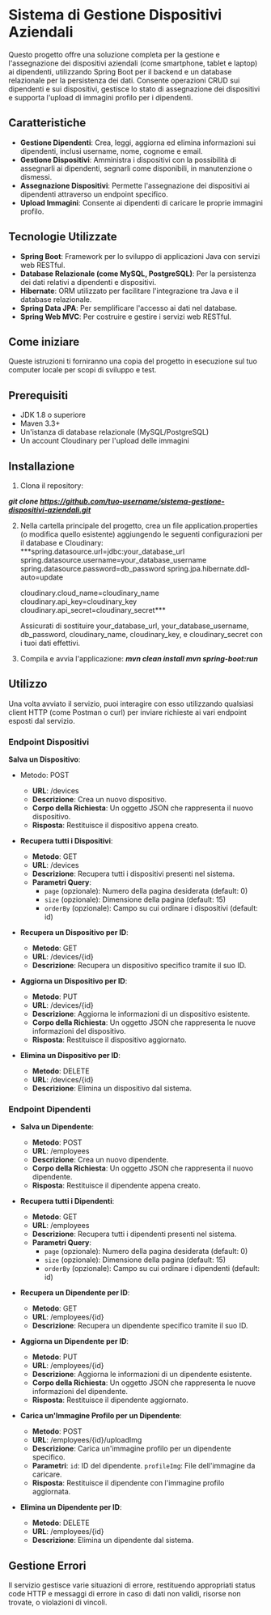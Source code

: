 # Sistema di Gestione Dispositivi Aziendali

Questo progetto offre una soluzione completa per la gestione e l'assegnazione dei dispositivi aziendali (come smartphone, tablet e laptop) ai dipendenti, utilizzando Spring Boot per il backend e un database relazionale per la persistenza dei dati. Consente operazioni CRUD sui dipendenti e sui dispositivi, gestisce lo stato di assegnazione dei dispositivi e supporta l'upload di immagini profilo per i dipendenti.


## Caratteristiche

- **Gestione Dipendenti**: Crea, leggi, aggiorna ed elimina informazioni sui dipendenti, inclusi username, nome, cognome e email.
- **Gestione Dispositivi**: Amministra i dispositivi con la possibilità di assegnarli ai dipendenti, segnarli come disponibili, in manutenzione o dismessi.
- **Assegnazione Dispositivi**: Permette l'assegnazione dei dispositivi ai dipendenti attraverso un endpoint specifico.
- **Upload Immagini**: Consente ai dipendenti di caricare le proprie immagini profilo.


## Tecnologie Utilizzate

- **Spring Boot**: Framework per lo sviluppo di applicazioni Java con servizi web RESTful.
- **Database Relazionale (come MySQL, PostgreSQL)**: Per la persistenza dei dati relativi a dipendenti e dispositivi.
- **Hibernate**: ORM utilizzato per facilitare l'integrazione tra Java e il database relazionale.
- **Spring Data JPA**: Per semplificare l'accesso ai dati nel database.
- **Spring Web MVC**: Per costruire e gestire i servizi web RESTful.


## Come iniziare

Queste istruzioni ti forniranno una copia del progetto in esecuzione sul tuo computer locale per scopi di sviluppo e test.


## Prerequisiti

- JDK 1.8 o superiore
- Maven 3.3+
- Un'istanza di database relazionale (MySQL/PostgreSQL)
- Un account Cloudinary per l'upload delle immagini


## Installazione
1. Clona il repository:

***git clone https://github.com/tuo-username/sistema-gestione-dispositivi-aziendali.git***

2. Nella cartella principale del progetto, crea un file application.properties (o modifica quello esistente) aggiungendo le seguenti configurazioni per il database e Cloudinary:
   ***spring.datasource.url=jdbc:your_database_url
      spring.datasource.username=your_database_username
      spring.datasource.password=db_password
      spring.jpa.hibernate.ddl-auto=update

      cloudinary.cloud_name=cloudinary_name
      cloudinary.api_key=cloudinary_key
      cloudinary.api_secret=cloudinary_secret***
   
   Assicurati di sostituire your_database_url, your_database_username, db_password, cloudinary_name, cloudinary_key, e cloudinary_secret con i tuoi dati effettivi.

4. Compila e avvia l'applicazione:
   ***mvn clean install
mvn spring-boot:run***


## Utilizzo

Una volta avviato il servizio, puoi interagire con esso utilizzando qualsiasi client HTTP (come Postman o curl) per inviare richieste ai vari endpoint esposti dal servizio.

### Endpoint Dispositivi

 **Salva un Dispositivo**:

- Metodo: POST
  - **URL**: /devices
  - **Descrizione**: Crea un nuovo dispositivo.
  - **Corpo della Richiesta**: Un oggetto JSON che rappresenta il nuovo dispositivo.
  - **Risposta**: Restituisce il dispositivo appena creato.

- **Recupera tutti i Dispositivi**:

  - **Metodo**: GET
  - **URL**: /devices
  - **Descrizione**: Recupera tutti i dispositivi presenti nel sistema.
  - **Parametri Query**:
    - `page` (opzionale): Numero della pagina desiderata (default: 0)
    - `size` (opzionale): Dimensione della pagina (default: 15)
    - `orderBy` (opzionale): Campo su cui ordinare i dispositivi (default: id)

- **Recupera un Dispositivo per ID**:

  - **Metodo**: GET
  - **URL**: /devices/{id}
  - **Descrizione**: Recupera un dispositivo specifico tramite il suo ID.

- **Aggiorna un Dispositivo per ID**:

  - **Metodo**: PUT
  - **URL**: /devices/{id}
  - **Descrizione**: Aggiorna le informazioni di un dispositivo esistente.
  - **Corpo della Richiesta**: Un oggetto JSON che rappresenta le nuove informazioni del dispositivo.
  - **Risposta**: Restituisce il dispositivo aggiornato.
  
- **Elimina un Dispositivo per ID**:

  - **Metodo**: DELETE
  - **URL**: /devices/{id}
  - **Descrizione**: Elimina un dispositivo dal sistema.

### Endpoint Dipendenti

- **Salva un Dipendente**:

  - **Metodo**: POST
  - **URL**: /employees
  - **Descrizione**: Crea un nuovo dipendente.
  - **Corpo della Richiesta**: Un oggetto JSON che rappresenta il nuovo dipendente.
  - **Risposta**: Restituisce il dipendente appena creato.
  
- **Recupera tutti i Dipendenti**:

  - **Metodo**: GET
  - **URL**: /employees
  - **Descrizione**: Recupera tutti i dipendenti presenti nel sistema.
  - **Parametri Query**:
    - `page` (opzionale): Numero della pagina desiderata (default: 0)
    - `size` (opzionale): Dimensione della pagina (default: 15)
    - `orderBy` (opzionale): Campo su cui ordinare i dipendenti (default: id)

- **Recupera un Dipendente per ID**:

  - **Metodo**: GET
  - **URL**: /employees/{id}
  - **Descrizione**: Recupera un dipendente specifico tramite il suo ID.

- **Aggiorna un Dipendente per ID**:

  - **Metodo**: PUT
  - **URL**: /employees/{id}
  - **Descrizione**: Aggiorna le informazioni di un dipendente esistente.
  - **Corpo della Richiesta**: Un oggetto JSON che rappresenta le nuove informazioni del dipendente.
  - **Risposta**: Restituisce il dipendente aggiornato.

- **Carica un'Immagine Profilo per un Dipendente**:

  - **Metodo**: POST
  - **URL**: /employees/{id}/uploadImg
  - **Descrizione**: Carica un'immagine profilo per un dipendente specifico.
  - **Parametri**:
    `id`: ID del dipendente.
    `profileImg`: File dell'immagine da caricare.
  - **Risposta**: Restituisce il dipendente con l'immagine profilo aggiornata.
    
- **Elimina un Dipendente per ID**:

  - **Metodo**: DELETE
  - **URL**: /employees/{id}
  - **Descrizione**: Elimina un dipendente dal sistema.

## Gestione Errori

Il servizio gestisce varie situazioni di errore, restituendo appropriati status code HTTP e messaggi di errore in caso di dati non validi, risorse non trovate, o violazioni di vincoli.
